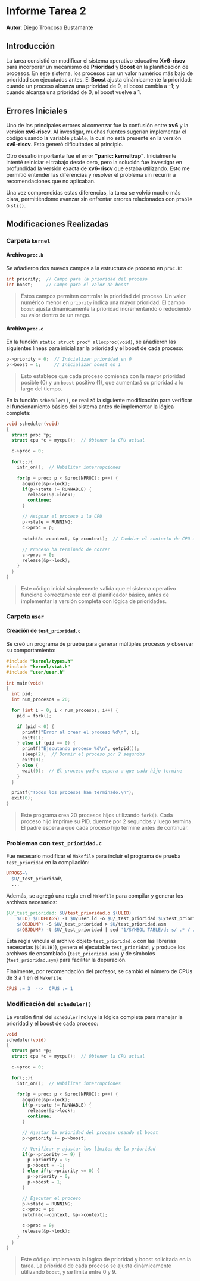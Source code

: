 
# Informe Tarea 2

**Autor**: Diego Troncoso Bustamante

## Introducción

La tarea consistió en modificar el sistema operativo educativo **Xv6-riscv** para incorporar un mecanismo de **Prioridad** y **Boost** en la planificación de procesos. En este sistema, los procesos con un valor numérico más bajo de prioridad son ejecutados antes. El **Boost** ajusta dinámicamente la prioridad: cuando un proceso alcanza una prioridad de 9, el boost cambia a -1; y cuando alcanza una prioridad de 0, el boost vuelve a 1.

## Errores Iniciales

Uno de los principales errores al comenzar fue la confusión entre **xv6** y la versión **xv6-riscv**. Al investigar, muchas fuentes sugerían implementar el código usando la variable `ptable`, la cual no está presente en la versión **xv6-riscv**. Esto generó dificultades al principio.

Otro desafío importante fue el error **"panic: kerneltrap"**. Inicialmente intenté reiniciar el trabajo desde cero, pero la solución fue investigar en profundidad la versión exacta de **xv6-riscv** que estaba utilizando. Esto me permitió entender las diferencias y resolver el problema sin recurrir a recomendaciones que no aplicaban.

Una vez comprendidas estas diferencias, la tarea se volvió mucho más clara, permitiéndome avanzar sin enfrentar errores relacionados con `ptable` o `sti()`.

## Modificaciones Realizadas

### Carpeta `kernel`

#### Archivo `proc.h`

Se añadieron dos nuevos campos a la estructura de proceso en `proc.h`:

```c
int priority;  // Campo para la prioridad del proceso
int boost;     // Campo para el valor de boost
```

> Estos campos permiten controlar la prioridad del proceso. Un valor numérico menor en `priority` indica una mayor prioridad. El campo `boost` ajusta dinámicamente la prioridad incrementando o reduciendo su valor dentro de un rango.

#### Archivo `proc.c`

En la función `static struct proc* allocproc(void)`, se añadieron las siguientes líneas para inicializar la prioridad y el boost de cada proceso:

```c
p->priority = 0;  // Inicializar prioridad en 0
p->boost = 1;     // Inicializar boost en 1
```

> Esto establece que cada proceso comienza con la mayor prioridad posible (0) y un `boost` positivo (1), que aumentará su prioridad a lo largo del tiempo.

En la función `scheduler()`, se realizó la siguiente modificación para verificar el funcionamiento básico del sistema antes de implementar la lógica completa:

```c
void scheduler(void)
{
  struct proc *p;
  struct cpu *c = mycpu();  // Obtener la CPU actual

  c->proc = 0;

  for(;;){
    intr_on();  // Habilitar interrupciones

    for(p = proc; p < &proc[NPROC]; p++) {
      acquire(&p->lock);
      if(p->state != RUNNABLE) {
        release(&p->lock);
        continue;
      }

      // Asignar el proceso a la CPU
      p->state = RUNNING;
      c->proc = p;
      
      swtch(&c->context, &p->context);  // Cambiar el contexto de CPU al proceso

      // Proceso ha terminado de correr
      c->proc = 0;
      release(&p->lock);
    }
  }
}
```

> Este código inicial simplemente valida que el sistema operativo funcione correctamente con el planificador básico, antes de implementar la versión completa con lógica de prioridades.

### Carpeta `user`

#### Creación de `test_prioridad.c`

Se creó un programa de prueba para generar múltiples procesos y observar su comportamiento:

```c
#include "kernel/types.h"
#include "kernel/stat.h"
#include "user/user.h"

int main(void)
{
  int pid;
  int num_procesos = 20;

  for (int i = 0; i < num_procesos; i++) {
    pid = fork();

    if (pid < 0) {
      printf("Error al crear el proceso %d\n", i);
      exit(1);
    } else if (pid == 0) {
      printf("Ejecutando proceso %d\n", getpid());
      sleep(2);  // Dormir el proceso por 2 segundos
      exit(0);
    } else {
      wait(0);  // El proceso padre espera a que cada hijo termine
    }
  }

  printf("Todos los procesos han terminado.\n");
  exit(0);
}
```

> Este programa crea 20 procesos hijos utilizando `fork()`. Cada proceso hijo imprime su PID, duerme por 2 segundos y luego termina. El padre espera a que cada proceso hijo termine antes de continuar.

### Problemas con `test_prioridad.c`

Fue necesario modificar el `Makefile` para incluir el programa de prueba `test_prioridad` en la compilación:

```makefile
UPROGS=\  
  $U/_test_prioridad\
  ...
```

Además, se agregó una regla en el `Makefile` para compilar y generar los archivos necesarios:

```makefile
$U/_test_prioridad: $U/test_prioridad.o $(ULIB)
	$(LD) $(LDFLAGS) -T $U/user.ld -o $U/_test_prioridad $U/test_prioridad.o $(ULIB)
	$(OBJDUMP) -S $U/_test_prioridad > $U/test_prioridad.asm
	$(OBJDUMP) -t $U/_test_prioridad | sed '1/SYMBOL TABLE/d; s/ .* / /; /^$$/d' > $U/test_prioridad.sym
```

Esta regla vincula el archivo objeto `test_prioridad.o` con las librerías necesarias (`$(ULIB)`), genera el ejecutable `test_prioridad`, y produce los archivos de ensamblado (`test_prioridad.asm`) y de símbolos (`test_prioridad.sym`) para facilitar la depuración.

Finalmente, por recomendación del profesor, se cambió el número de CPUs de 3 a 1 en el `Makefile`:

```makefile
CPUS := 3  -->  CPUS := 1
```

### Modificación del `scheduler()`

La versión final del `scheduler` incluye la lógica completa para manejar la prioridad y el boost de cada proceso:

```c
void 
scheduler(void)
{
  struct proc *p;
  struct cpu *c = mycpu();  // Obtener la CPU actual

  c->proc = 0;

  for(;;){
    intr_on();  // Habilitar interrupciones

    for(p = proc; p < &proc[NPROC]; p++) {
      acquire(&p->lock);
      if(p->state != RUNNABLE) {
        release(&p->lock);
        continue;
      }

      // Ajustar la prioridad del proceso usando el boost
      p->priority += p->boost;

      // Verificar y ajustar los límites de la prioridad
      if(p->priority >= 9) {
        p->priority = 9;
        p->boost = -1;
      } else if(p->priority <= 0) {
        p->priority = 0;
        p->boost = 1;
      }

      // Ejecutar el proceso
      p->state = RUNNING;
      c->proc = p;
      swtch(&c->context, &p->context);

      c->proc = 0;
      release(&p->lock);
    }
  }
}
```

> Este código implementa la lógica de prioridad y boost solicitada en la tarea. La prioridad de cada proceso se ajusta dinámicamente utilizando `boost`, y se limita entre 0 y 9.

